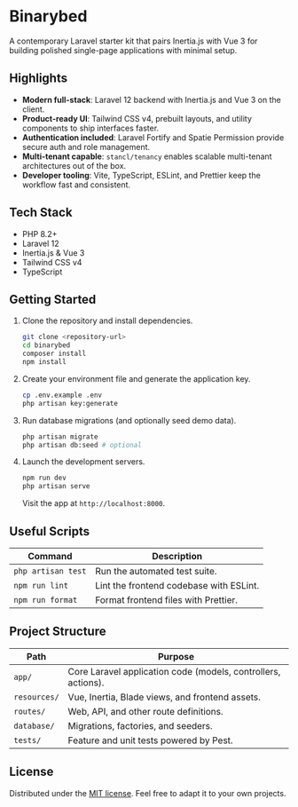 # Binarybed

A contemporary Laravel starter kit that pairs Inertia.js with Vue 3 for building polished single-page applications with minimal setup.

## Highlights
- **Modern full-stack**: Laravel 12 backend with Inertia.js and Vue 3 on the client.
- **Product-ready UI**: Tailwind CSS v4, prebuilt layouts, and utility components to ship interfaces faster.
- **Authentication included**: Laravel Fortify and Spatie Permission provide secure auth and role management.
- **Multi-tenant capable**: `stancl/tenancy` enables scalable multi-tenant architectures out of the box.
- **Developer tooling**: Vite, TypeScript, ESLint, and Prettier keep the workflow fast and consistent.

## Tech Stack
- PHP 8.2+
- Laravel 12
- Inertia.js & Vue 3
- Tailwind CSS v4
- TypeScript

## Getting Started
1. Clone the repository and install dependencies.
   ```bash
   git clone <repository-url>
   cd binarybed
   composer install
   npm install
   ```
2. Create your environment file and generate the application key.
   ```bash
   cp .env.example .env
   php artisan key:generate
   ```
3. Run database migrations (and optionally seed demo data).
   ```bash
   php artisan migrate
   php artisan db:seed # optional
   ```
4. Launch the development servers.
   ```bash
   npm run dev
   php artisan serve
   ```
   Visit the app at `http://localhost:8000`.

## Useful Scripts
| Command | Description |
| ------- | ----------- |
| `php artisan test` | Run the automated test suite. |
| `npm run lint` | Lint the frontend codebase with ESLint. |
| `npm run format` | Format frontend files with Prettier. |

## Project Structure
| Path | Purpose |
| ---- | ------- |
| `app/` | Core Laravel application code (models, controllers, actions). |
| `resources/` | Vue, Inertia, Blade views, and frontend assets. |
| `routes/` | Web, API, and other route definitions. |
| `database/` | Migrations, factories, and seeders. |
| `tests/` | Feature and unit tests powered by Pest. |

## License
Distributed under the [MIT license](LICENSE). Feel free to adapt it to your own projects.
